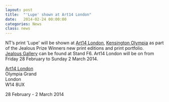 ```yaml
---
layout: post
title:  "'Lupe' shown at Art14 London"
date:   2014-02-24 00:00:00
categories: News
class: news
---
```


NT’s print 'Lupe' will be shown at <a href="http://www.artfairslondon.com" target="_blank">Art14 London</a>, <a href="http://www.olympia.co.uk" target="_blank">Kensington Olympia</a> as part of the Jealous Prize Winners new print editions and print portfolio.  
<a href="http://www.jealousgallery.com" target="_blank">Jealous Gallery</a> can be found at Stand F6.
Art14 London will be on from Friday 28 February to Sunday 2 March 2014.

<a href="http://www.artfairslondon.com" target="_blank">Art14 London</a>  
Olympia Grand  
London  
W14 8UX  

28 February - 2 March 2014